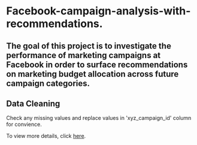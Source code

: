 # Facebook-campaign-analysis-with-recommendations.

## The goal of this project is to investigate the performance of marketing campaigns at Facebook in order to surface recommendations on marketing budget allocation across future campaign categories.

## Data Cleaning

Check any missing values and replace values in 'xyz_campaign_id' column for convience.

To view more details, click [here](https://github.com/WittsMei/Facebook-campaign-analysis-with-recommendations./blob/main/Facebook%20Campaign%20Data%20Cleaning.ipynb).

